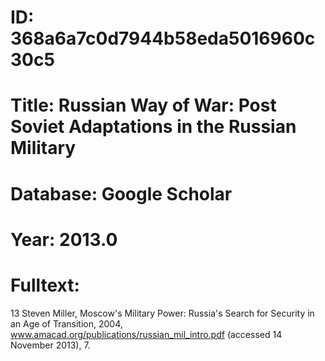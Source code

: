 # ID: 368a6a7c0d7944b58eda5016960c30c5
# Title: Russian Way of War: Post Soviet Adaptations in the Russian Military
# Database: Google Scholar
# Year: 2013.0
# Fulltext:
13 Steven Miller, Moscow's Military Power: Russia's Search for Security in an Age of Transition, 2004, www.amacad.org/publications/russian_mil_intro.pdf (accessed 14 November 2013), 7.